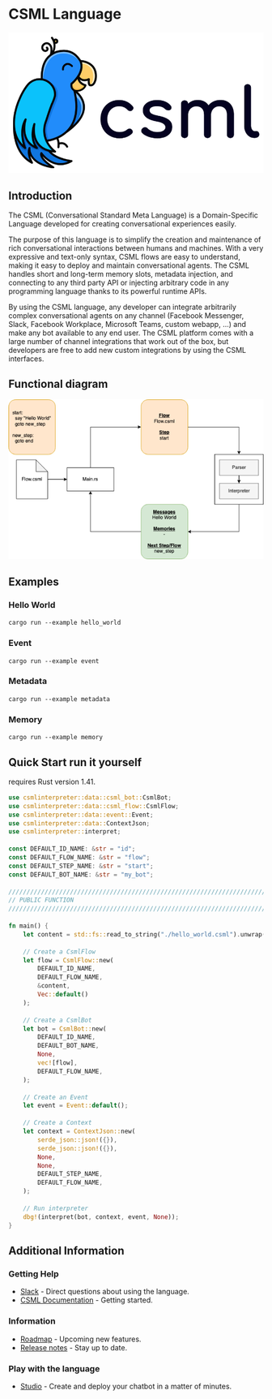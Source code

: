 # CSML Language

![CSML logo](./images/csml-horizontal-whitebg-v3.png)

## Introduction

The CSML (Conversational Standard Meta Language) is a Domain-Specific Language developed for creating conversational experiences easily.

The purpose of this language is to simplify the creation and maintenance of rich conversational interactions between humans and machines. With a very expressive and text-only syntax, CSML flows are easy to understand, making it easy to deploy and maintain conversational agents. The CSML handles short and long-term memory slots, metadata injection, and connecting to any third party API or injecting arbitrary code in any programming language thanks to its powerful runtime APIs.

By using the CSML language, any developer can integrate arbitrarily complex conversational agents on any channel (Facebook Messenger, Slack, Facebook Workplace, Microsoft Teams, custom webapp, ...) and make any bot available to any end user. The CSML platform comes with a large number of channel integrations that work out of the box, but developers are free to add new custom integrations by using the CSML interfaces.

## Functional diagram

![diagram](./images/csml-interpreter.png)

## Examples

### Hello World

    cargo run --example hello_world

### Event

    cargo run --example event

### Metadata

    cargo run --example metadata

### Memory

    cargo run --example memory

## Quick Start run it yourself

 requires Rust version 1.41.

```rust
use csmlinterpreter::data::csml_bot::CsmlBot;
use csmlinterpreter::data::csml_flow::CsmlFlow;
use csmlinterpreter::data::event::Event;
use csmlinterpreter::data::ContextJson;
use csmlinterpreter::interpret;

const DEFAULT_ID_NAME: &str = "id";
const DEFAULT_FLOW_NAME: &str = "flow";
const DEFAULT_STEP_NAME: &str = "start";
const DEFAULT_BOT_NAME: &str = "my_bot";

////////////////////////////////////////////////////////////////////////////////
// PUBLIC FUNCTION
////////////////////////////////////////////////////////////////////////////////

fn main() {
    let content = std::fs::read_to_string("./hello_world.csml").unwrap();

    // Create a CsmlFlow
    let flow = CsmlFlow::new(
        DEFAULT_ID_NAME,
        DEFAULT_FLOW_NAME,
        &content,
        Vec::default()
    );

    // Create a CsmlBot
    let bot = CsmlBot::new(
        DEFAULT_ID_NAME,
        DEFAULT_BOT_NAME,
        None,
        vec![flow],
        DEFAULT_FLOW_NAME,
    );

    // Create an Event
    let event = Event::default();

    // Create a Context
    let context = ContextJson::new(
        serde_json::json!({}),
        serde_json::json!({}),
        None,
        None,
        DEFAULT_STEP_NAME,
        DEFAULT_FLOW_NAME,
    );

    // Run interpreter
    dbg!(interpret(bot, context, event, None));
}
```

## Additional Information

### Getting Help

* [Slack] - Direct questions about using the language.
* [CSML Documentation](https://docs.csml.dev) - Getting started.

[Slack]: https://csml-by-clevy.slack.com/join/shared_invite/enQtODAxMzY2MDQ4Mjk0LWZjOTZlODI0YTMxZTg4ZGIwZDEzYTRlYmU1NmZjYWM2MjAwZTU5MmU2NDdhNmU2N2Q5ZTU2ZTcxZDYzNTBhNTc

### Information

* [Roadmap](https://trello.com/b/tZ1MoALL/csml-open-roadmap) - Upcoming new features.
* [Release notes](https://headwayapp.co/csml-release-notes) - Stay up to date.

### Play with the language

* [Studio] - Create and deploy your chatbot in a matter of minutes.

[Studio]: https://studio.csml.dev
